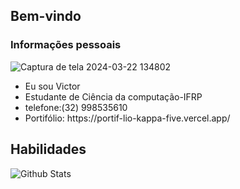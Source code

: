## Bem-vindo
### Informações pessoais
  
  ![Captura de tela 2024-03-22 134802](https://github.com/victorlak/victorlak/assets/133174073/08da0c99-9aaa-4f28-b08f-d1cb7ac84ffc)

  
  <ul>
      <li>Eu sou Victor
      <li>Estudante de Ciência da computação-IFRP</li>
      <li>telefone:(32) 998535610</li>
      <li>Portifólio: https://portif-lio-kappa-five.vercel.app/ </li>
  </ul>

## Habilidades





<img
        align="left"
        src="https://github-readme-stats.vercel.app/api/top-langs/?username=victorlak&theme=dark&hide_border=false&include_all_commits=true&count_private=true&layout=compact"
        alt="Github Stats"
      />

